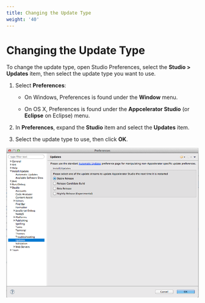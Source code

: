 ```yaml
---
title: Changing the Update Type
weight: '40'
---
```


# Changing the Update Type

To change the update type, open Studio Preferences, select the **Studio > Updates** item, then select the update type you want to use.

1. Select **Preferences**:

    * On Windows, Preferences is found under the **Window** menu.

    * On OS X, Preferences is found under the **Appcelerator Studio** (or **Eclipse** on Eclipse) menu.

2. In **Preferences**, expand the **Studio** item and select the **Updates** item.

3. Select the update type to use, then click **OK**.

![UpdatesDialog](./UpdatesDialog.png)
